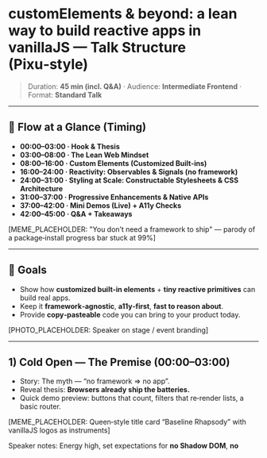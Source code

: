# customElements & beyond: a lean way to build reactive apps in vanillaJS — Talk Structure (Pixu‑style)

> Duration: **45 min (incl. Q&A)** · Audience: **Intermediate Frontend** · Format: **Standard Talk**

---

## 🧭 Flow at a Glance (Timing)

- **00:00–03:00 · Hook & Thesis**
- **03:00–08:00 · The Lean Web Mindset**
- **08:00–16:00 · Custom Elements (Customized Built‑ins)**
- **16:00–24:00 · Reactivity: Observables & Signals (no framework)**
- **24:00–31:00 · Styling at Scale: Constructable Stylesheets & CSS Architecture**
- **31:00–37:00 · Progressive Enhancements & Native APIs**
- **37:00–42:00 · Mini Demos (Live) + A11y Checks**
- **42:00–45:00 · Q&A + Takeaways**

[MEME_PLACEHOLDER: "You don’t need a framework to ship" — parody of a package‑install progress bar stuck at 99%]

---

## 🎯 Goals

- Show how **customized built‑in elements** + **tiny reactive primitives** can build real apps.
- Keep it **framework‑agnostic**, **a11y‑first**, **fast to reason about**.
- Provide **copy‑pasteable** code you can bring to your product today.

[PHOTO_PLACEHOLDER: Speaker on stage / event branding]

---

## 1) Cold Open — The Premise (00:00–03:00)

- Story: The myth — “no framework ⇒ no app”.
- Reveal thesis: **Browsers already ship the batteries.**
- Quick demo preview: buttons that count, filters that re‑render lists, a basic router.

[MEME_PLACEHOLDER: Queen‑style title card “Baseline Rhapsody” with vanillaJS logos as instruments]

Speaker notes: Energy high, set expectations for **no Shadow DOM**, **no <template>**, **use of `is="…"`**.

---

## 2) The Lean Web Mindset (03:00–08:00)

Story: The myth - "no framework => no app".
Myth vs Fact: Custom Elements != Web Components. Web Components is three APIs (Custom Elements, Shadow DOM, HTML Template). In this talk we focus only on Custom Elements.

- Constraints we embrace for this talk:
  - **No Shadow DOM**.
  - **Only customized built‑ins**: `customElements.define('x-thing', Class, { extends: 'button' })` + `is="x-thing"` in markup.
    [MEME_PLACEHOLDER: “What if I told you… HTML is already a component model” (Matrix Morpheus parody)]

---

**Why customized built‑ins?**

**Example: A Counter Button**
<button is="x-counter" value="0"></button>

````

```js
  constructor() {
    this.addEventListener('click', () => this.setValue(this._value + 1));
  }
    this.setAttribute('aria-live', 'polite');
    this.setAttribute('type', this.getAttribute('type') || 'button');
  setValue(v) {
    this.setAttribute('value', String(v));
  }
customElements.define('x-counter', XCounter, { extends: 'button' });
A11y note: live region for dynamic text; preserves **Button** semantics.

---


- Hooks available: `connectedCallback`, `disconnectedCallback`, `attributeChangedCallback`, `adoptedCallback`.
- Composition without Shadow DOM: **data‑attributes**, **closest()**, **delegation**.

**Example: A Toggle Button controlling a region (ARIA)**

```html
<button is="x-toggle" aria-controls="panel-1" aria-expanded="false">Toggle</button>
<section id="panel-1" hidden>
  <p>Peek‑a‑boo!</p>
</section>
````

```js
class XToggle extends HTMLButtonElement {
  static get observedAttributes() {
    return ['aria-expanded'];
  }
  constructor() {
    super();
    this.addEventListener('click', () => this.toggle());
  }
  connectedCallback() {
    this.setAttribute('type', 'button');
    this.sync();
  }
  attributeChangedCallback() {
    this.sync();
  }
  toggle() {
    this.setAttribute('aria-expanded', this.expanded ? 'false' : 'true');
  }
  get expanded() {
    return this.getAttribute('aria-expanded') === 'true';
  }
  sync() {
    const region = document.getElementById(this.getAttribute('aria-controls'));
    if (!region) return;
    region.hidden = !this.expanded;
  }
}
customElements.define('x-toggle', XToggle, { extends: 'button' });
```

A11y: `aria-controls`, `aria-expanded`, and `hidden` state.

[PHOTO_PLACEHOLDER: demo screenshot]

---

## 5) Reactivity Without a Framework (16:00–24:00)

### 5.1 Minimal Observable (EventTarget‑based)

```js
function observable(initial) {
  let value = initial;
  const et = new EventTarget();
  return {
    get value() {
      return value;
    },
    set value(v) {
      value = v;
      et.dispatchEvent(new Event('change'));
    },
    subscribe(fn) {
      const h = () => fn(value);
      et.addEventListener('change', h);
      fn(value);
      return () => et.removeEventListener('change', h);
    },
  };
}
```

### 5.2 Tiny Signal Primitive

```js
function Signal(initial) {
  let v = initial;
  const subs = new Set();
  return {
    get() {
      return v;
    },
    set(nv) {
      v = nv;
      subs.forEach((f) => f(v));
    },
    subscribe(fn) {
      subs.add(fn);
      fn(v);
      return () => subs.delete(fn);
    },
  };
}
```

### 5.3 Bind HTML to Signals (No Shadow, No Template)

```html
<div data-bind-text="count"></div>
<button is="x-inc">+1</button>
<button is="x-dec">-1</button>
```

```js
const state = { count: Signal(0) };

function bindText(el, key) {
  return state[key].subscribe((v) => {
    el.textContent = String(v);
  });
}

// Auto-bind by data attribute
document.querySelectorAll('[data-bind-text]').forEach((el) => bindText(el, el.dataset.bindText));

class XInc extends HTMLButtonElement {
  constructor() {
    super();
    this.addEventListener('click', () => state.count.set(state.count.get() + 1));
  }
}
class XDec extends HTMLButtonElement {
  constructor() {
    super();
    this.addEventListener('click', () => state.count.set(state.count.get() - 1));
  }
}
customElements.define('x-inc', XInc, { extends: 'button' });
customElements.define('x-dec', XDec, { extends: 'button' });
```

[MEME_PLACEHOLDER: “Reactivity? Where we’re going we don’t need frameworks.” (Back to the Future)]

---

## 6) Styling at Scale w/ Constructable Stylesheets (24:00–31:00)

- Use **CSSStyleSheet** + `document.adoptedStyleSheets` (works document‑wide, no Shadow DOM required).
- Coexist with existing CSS: `@layer`, `:where()`, attribute gates.

**Example: One Sheet to Rule Them All**

```js
const ui = new CSSStyleSheet();
ui.replaceSync(`
@layer components {
  :where(button[is="x-counter"]) { border: 0; padding: .6rem .9rem; border-radius: .6rem; }
  :where(button[is="x-inc"], button[is="x-dec"]) { font: inherit; padding: .5rem .8rem; }
  [data-bind-text="count"] { font-weight: 700; font-size: 1.25rem; }
}
`);
document.adoptedStyleSheets = [...document.adoptedStyleSheets, ui];
```

**Optional niceties (progressive):** `@scope`, `:has()`, `:focus-visible`, `prefers-reduced-motion`.

[MEME_PLACEHOLDER: “CSS Layers Assemble!” (Avengers assemble parody)]

---

## 7) Progressive Enhancements & Native APIs (31:00–37:00)

- **Form behaviors**: constraint validation + tiny CE helpers.
- **History API mini-router** with a customized link.
- **Popover API** for menus/tooltips (fallbacks if unsupported).

### 7.1 Validating Inputs

```html
<input is="x-number" type="number" min="0" max="10" required />
```

```js
class XNumber extends HTMLInputElement {
  constructor() {
    super();
    this.addEventListener('input', () => this.reportValidity());
  }
  connectedCallback() {
    this.addEventListener('invalid', () => this.setAttribute('aria-invalid', 'true'));
  }
}
customElements.define('x-number', XNumber, { extends: 'input' });
```

### 7.2 Router‑ish Links

```html
<nav>
  <a is="x-nav" href="/home">Home</a>
  <a is="x-nav" href="/settings">Settings</a>
</nav>
<main id="view"></main>
```

```js
const routes = {
  '/home': () => '<h2>Home</h2><p>Welcome!</p>',
  '/settings': () => '<h2>Settings</h2><p>Be nice to your CSS.</p>',
};
function render() {
  const html = routes[location.pathname] ? routes[location.pathname]() : '<h2>404</h2>';
  document.getElementById('view').innerHTML = html;
}
addEventListener('popstate', render);
render();

class XNav extends HTMLAnchorElement {
  constructor() {
    super();
    this.addEventListener('click', (e) => {
      e.preventDefault();
      history.pushState({}, '', this.getAttribute('href'));
      render();
    });
  }
}
customElements.define('x-nav', XNav, { extends: 'a' });
```

### 7.3 Popover Menu (progressive)

```html
<button is="x-menu" popovertarget="nav-pop">Menu</button>
<nav id="nav-pop" popover>
  <a is="x-nav" href="/home">Home</a>
  <a is="x-nav" href="/settings">Settings</a>
</nav>
```

```js
class XMenu extends HTMLButtonElement {
  constructor() {
    super();
    this.addEventListener('click', () => {
      const id = this.getAttribute('popovertarget');
      const el = document.getElementById(id);
      if (el?.togglePopover) el.togglePopover();
    });
  }
}
customElements.define('x-menu', XMenu, { extends: 'button' });
```

A11y: native semantics for `button`, `nav`, and focus trapping not required for popovers (non‑modal), but mind keyboard and dismissal.

[MEME_PLACEHOLDER: “It’s dangerous to go alone! Take this <a>.” (8‑bit Zelda parody)]

---

## 8) Mini Demos + A11y Checklist (37:00–42:00)

**Demo 1**: Counter + Inc/Dec + Live Value (announced)

- Verify: `Tab` order, `Enter/Space`, `aria-live` works.

**Demo 2**: Toggle Section

- Verify: `aria-expanded`, `hidden` toggling, `Esc` if you add key handling.

**Demo 3**: Router + Popover Menu

- Verify: Focus is preserved after navigation, skip links, 404 route.

**A11y Quicklist**

- Use real elements (button, a, input).
- Label all controls; ensure hit target sizes.
- Respect reduced motion; use `:focus-visible`.
- Contrast and `prefers-color-scheme` friendly.

[PHOTO_PLACEHOLDER: Lighthouse/Axe short report screengrab]

---

## 9) Performance & DX Tips (sprinkled throughout)

- Measure: **PerformanceObserver**, **User‑Timing**, **DevTools coverage**.
- Avoid heavy state libs; signals/observables above handle 90%.
- Keep CSS in **@layer components** via one constructable sheet.
- Start islands: sprinkle CEs where they matter, keep HTML declarative.

[MEME_PLACEHOLDER: “Ship it!” release button with confetti]

---

## 10) Slide‑by‑Slide Beat Sheet (Draft)

1. Title — **customElements & beyond**  
   [MEME: Queen cover parody “Vanilla Rhapsody”]
2. Thesis: **Lean ≠ Barebones**  
   [MEME: “More with less” LEGO minimal build]
3. Constraint card — no Shadow DOM, no <template>, only `is`  
   [Meme caption overlay]
4. Customized built‑ins: why they rock
5. Counter Button code (short)
6. A11y callouts for buttons (aria‑live)
7. Toggle example (expanded/controls/hidden)
8. Composition patterns without shadow
9. Observable: 8‑line primitive
10. Signal: 6‑line primitive
11. Bind UI via data‑attributes
12. Inc/Dec buttons as CEs
13. Constructable Stylesheet snippet
14. CSS Layers and gates (`:where([is="x-…"])`)
15. Router‑ish links (History API)
16. Popover API menu
17. Perf notes (coverage + PO)
18. A11y checklist (keyboard, focus, labels)
19. Demo time (live #1)
20. Demo time (live #2)
21. Demo time (live #3)
22. Progressive enhancement matrix (support notes)
23. Real‑world integration tips (design systems)
24. Takeaways (3 bullets)
25. Q&A slide (links + repo gist)

---

## 11) Exercise Seeds (for workshops / follow‑ups)

- **x-filter (extends input[type="search"])** filtering a list via Signal.
- **x-save (extends button)** that persists state to `localStorage`.
- **x-theme (extends button)** toggling color‑scheme and storing preference.

**Seed: x-theme**

```html
<button is="x-theme" aria-pressed="false">Toggle Theme</button>
```

```js
class XTheme extends HTMLButtonElement {
  constructor() {
    super();
    this.addEventListener('click', () => this.toggle());
  }
  connectedCallback() {
    this.setAttribute('type', 'button');
    this.sync();
  }
  toggle() {
    const dark = document.documentElement.classList.toggle('dark');
    localStorage.setItem('theme', dark ? 'dark' : 'light');
    this.setAttribute('aria-pressed', String(dark));
  }
  sync() {
    const pref = localStorage.getItem('theme');
    const dark = pref ? pref === 'dark' : matchMedia('(prefers-color-scheme: dark)').matches;
    document.documentElement.classList.toggle('dark', dark);
    this.setAttribute('aria-pressed', String(dark));
  }
}
customElements.define('x-theme', XTheme, { extends: 'button' });
```

---

## 12) Risks, Gotchas, and How to Communicate Them

- **Customized built‑ins support**: ensure you ship **progressive enhancement** and guard server‑rendered HTML accordingly.
- **CSR/SSR**: hydrate by upgrading elements after DOM ready; keep HTML usable pre‑upgrade.
- **A11y is explicit**: use platform semantics; add ARIA only when needed.

[MEME_PLACEHOLDER: “With great power comes great responsibility (for semantics)”]

---

## 13) Final Takeaways (Slide)

- **HTML is your component model**; **CEs = upgrades**, not reinventions.
- **Tiny signals/observables** replace bulky state managers for most UIs.
- **Constructable stylesheets** + **CSS layers** keep CSS tidy and fast.
- **Measure & iterate**; ship **progressively** and **accessibly**.

[PHOTO_PLACEHOLDER: Thank‑you + socials]

---

## 14) Appendix (Paste‑ready Snippets)

### Upgrade Helpers

```js
// Upgrade all CE usages by is="…" once DOM is ready
if (document.readyState !== 'loading') upgrade();
else addEventListener('DOMContentLoaded', upgrade);
function upgrade() {
  /* intentionally empty: CE definitions auto‑upgrade when defined */
}
```

### Attribute Utils

```js
const boolAttr = (el, name, v) => (v ? el.setAttribute(name, '') : el.removeAttribute(name));
```

### Perf Probe

```js
performance.mark('render-start');
// ...work
performance.mark('render-end');
performance.measure('render', 'render-start', 'render-end');
console.log(performance.getEntriesByName('render')[0].duration.toFixed(2), 'ms');
```

---

### Meme & Visual Rhythm Guide

- Use **Queen/rock‑era** intros for chapter breaks (brand‑safe parodies).
- **Progress bar** jokes when contrasting npm marathon vs native APIs.
- **Matrix/Morpheus** for “HTML is a component model”.
- **Avengers assemble** for CSS Layers section.
- **8‑bit Zelda** for links/router slide.
- **Ship it** confetti for perf wrap.

[PHOTO_PLACEHOLDER: collage panel spots for event photos]

---

### Notes for Reveal.js Build (Later)

- Keep code font large; no slide exceeds ~12 lines of code.
- Color‑blind‑safe palette; ensure 4.5:1 contrast.
- Provide a **demo.html** that works offline; no bundlers needed.
- Keyboard map: `Space` advances; live demos ready in iframes.

